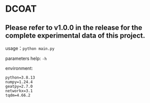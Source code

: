 # DCOAT

## Please refer to v1.0.0 in the release for the complete experimental data of this project.

usage：`python main.py`

parameters help: `-h`

environment:
```
python=3.8.13
numpy=1.24.4
geatpy=2.7.0
networkx=3.1
tqdm=4.66.2
```
